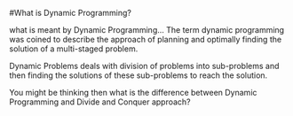 #What is Dynamic Programming?

what is meant by Dynamic Programming... The term dynamic programming was coined to describe the approach of planning and optimally finding the solution of a multi-staged problem.

Dynamic Problems deals with division of problems into sub-problems and then finding the solutions of these sub-problems to reach the solution.

You might be thinking then what is the difference between Dynamic Programming and Divide and Conquer approach? 

